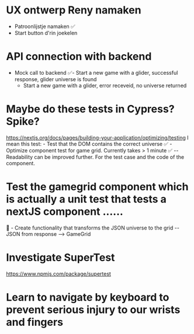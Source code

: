 # UX ontwerp Reny namaken
- Patroonlijstje namaken ✅
- Start button d'rin joekelen 

# API connection with backend
- Mock call to backend
  ✅- Start a new game with a glider, successful response, glider universe is found
  - Start a new game with a glider, error receveid, no universe returned

# Maybe do these tests in Cypress? Spike?
https://nextjs.org/docs/pages/building-your-application/optimizing/testing
I mean this test: - Test that the DOM contains the correct universe
✅ - Optimize component test for game grid. Currently takes > 1 minute
✅    -- Readability can be improved further. For the test case and the code of the component.

# Test the gamegrid component which is actually a unit test that tests a nextJS component ......
🙌 - Create functionality that transforms the JSON universe to the grid
-- JSON from response --> GameGrid

# Investigate SuperTest
https://www.npmjs.com/package/supertest

# Learn to navigate by keyboard to prevent serious injury to our wrists and fingers
